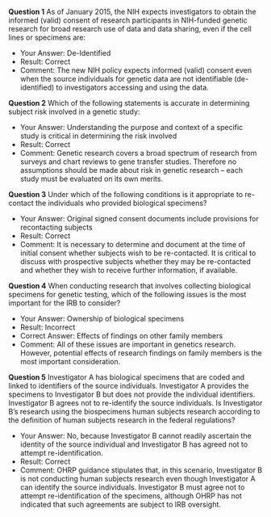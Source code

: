 **Question 1**
As of January 2015, the NIH expects investigators to obtain the informed (valid) consent of research participants in NIH-funded genetic research for broad research use of data and data sharing, even if the cell lines or specimens are:

- Your Answer: De-Identified
- Result: Correct
- Comment: The new NIH policy expects informed (valid) consent even when the source individuals for genetic data are not identifiable (de-identified) to investigators accessing and using the data.

**Question 2**
Which of the following statements is accurate in determining subject risk involved in a genetic study:

- Your Answer: Understanding the purpose and context of a specific study is critical in determining the risk involved
- Result: Correct
- Comment: Genetic research covers a broad spectrum of research from surveys and chart reviews to gene transfer studies. Therefore no assumptions should be made about risk in genetic research – each study must be evaluated on its own merits.

**Question 3**
Under which of the following conditions is it appropriate to re-contact the individuals who provided biological specimens?

- Your Answer: Original signed consent documents include provisions for recontacting subjects
- Result: Correct
- Comment: It is necessary to determine and document at the time of initial consent whether subjects wish to be re-contacted. It is critical to discuss with prospective subjects whether they may be re-contacted and whether they wish to receive further information, if available.

**Question 4**
When conducting research that involves collecting biological specimens for genetic testing, which of the following issues is the most important for the IRB to consider?

- Your Answer: Ownership of biological specimens
- Result: Incorrect
- Correct Answer: Effects of findings on other family members
- Comment: All of these issues are important in genetics research. However, potential effects of research findings on family members is the most important consideration.

**Question 5**
Investigator A has biological specimens that are coded and linked to identifiers of the source individuals. Investigator A provides the specimens to Investigator B but does not provide the individual identifiers. Investigator B agrees not to re-identify the source individuals. Is Investigator B’s research using the biospecimens human subjects research according to the definition of human subjects research in the federal regulations?

- Your Answer: No, because Investigator B cannot readily ascertain the identity of the source individual and Investigator B has agreed not to attempt re-identification.
- Result: Correct
- Comment: OHRP guidance stipulates that, in this scenario, Investigator B is not conducting human subjects research even though Investigator A can identify the source individuals. Investigator B must agree not to attempt re-identification of the specimens, although OHRP has not indicated that such agreements are subject to IRB oversight.
